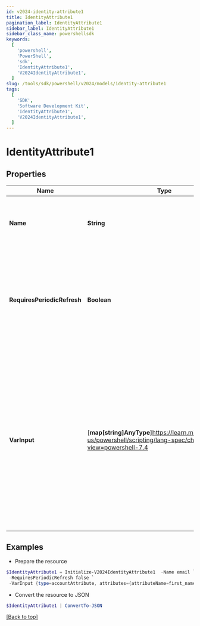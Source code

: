 ```yaml
---
id: v2024-identity-attribute1
title: IdentityAttribute1
pagination_label: IdentityAttribute1
sidebar_label: IdentityAttribute1
sidebar_class_name: powershellsdk
keywords:
  [
    'powershell',
    'PowerShell',
    'sdk',
    'IdentityAttribute1',
    'V2024IdentityAttribute1',
  ]
slug: /tools/sdk/powershell/v2024/models/identity-attribute1
tags:
  [
    'SDK',
    'Software Development Kit',
    'IdentityAttribute1',
    'V2024IdentityAttribute1',
  ]
---
```


# IdentityAttribute1

## Properties

| Name | Type | Description | Notes |
| --- | --- | --- | --- |
| **Name** | **String** | The system (camel-cased) name of the identity attribute to bring in | [required] |
| **RequiresPeriodicRefresh** | **Boolean** | A value that indicates whether the transform logic should be re-evaluated every evening as part of the identity refresh process | [optional] [default to $false] |
| **VarInput** | [**map[string]AnyType**]https://learn.microsoft.com/en-us/powershell/scripting/lang-spec/chapter-04?view=powershell-7.4 | This is an optional attribute that can explicitly define the input data which will be fed into the transform logic. If input is not provided, the transform will take its input from the source and attribute combination configured via the UI. | [optional] |

## Examples

- Prepare the resource

```powershell
$IdentityAttribute1 = Initialize-V2024IdentityAttribute1  -Name email `
 -RequiresPeriodicRefresh false `
 -VarInput {type=accountAttribute, attributes={attributeName=first_name, sourceName=Source}}
```

- Convert the resource to JSON

```powershell
$IdentityAttribute1 | ConvertTo-JSON
```

[[Back to top]](#)
